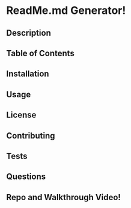 # ReadMe.md Generator!

## Description

## Table of Contents

## Installation

## Usage

## License 

## Contributing

## Tests

## Questions

## Repo and Walkthrough Video!